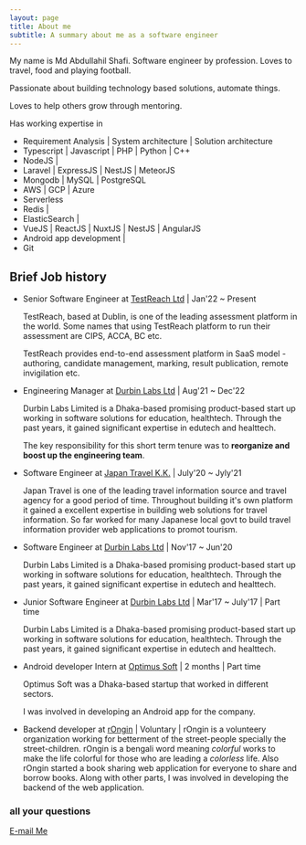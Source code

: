 ```yaml
---
layout: page
title: About me
subtitle: A summary about me as a software engineer
---
```


My name is Md Abdullahil Shafi. Software engineer by profession. Loves to travel, food and playing football.

Passionate about building technology based solutions, automate things.

Loves to help others grow through mentoring.

Has working expertise in
  - Requirement Analysis | System architecture | Solution architecture
  - Typescript | Javascript | PHP | Python | C++
  - NodeJS |
  - Laravel | ExpressJS | NestJS | MeteorJS
  - Mongodb | MySQL | PostgreSQL
  - AWS | GCP | Azure
  - Serverless
  - Redis |
  - ElasticSearch |
  - VueJS | ReactJS | NuxtJS | NestJS | AngularJS
  - Android app development |
  - Git

## Brief Job history

- Senior Software Engineer at [TestReach Ltd](testreach.com) | Jan'22 ~ Present

  TestReach, based at Dublin, is one of the leading assessment platform in the world. Some names that using TestReach platform to run their assessment are CIPS, ACCA, BC etc.

  TestReach provides end-to-end assessment platform in SaaS model - authoring, candidate management, marking, result publication, remote invigilation etc.

- Engineering Manager at [Durbin Labs Ltd](durbinlabs.com) | Aug'21 ~ Dec'22

  Durbin Labs Limited is a Dhaka-based promising product-based start up working in software solutions for education, healthtech. Through the past years, it gained significant expertise in edutech and healttech.

  The key responsibility for this short term tenure was to **reorganize and boost up the engineering team**.

- Software Engineer at [Japan Travel K.K.](japantravel.co.jp) | July'20 ~ Jyly'21

  Japan Travel is one of the leading travel information source and travel agency for a good period of time. Throughout building it's own platform it gained a excellent expertise in building web solutions for travel information.
  So far worked for many Japanese local govt to build travel information provider web applications to promot tourism.

- Software Engineer at [Durbin Labs Ltd](durbinlabs.com) | Nov'17 ~ Jun'20

  Durbin Labs Limited is a Dhaka-based promising product-based start up working in software solutions for education, healthtech. Through the past years, it gained significant expertise in edutech and healttech.

- Junior Software Engineer at [Durbin Labs Ltd](durbinlabs.com) | Mar'17 ~ July'17 | Part time

  Durbin Labs Limited is a Dhaka-based promising product-based start up working in software solutions for education, healthtech. Through the past years, it gained significant expertise in edutech and healttech.

- Android developer Intern at [Optimus Soft]() | 2 months | Part time

  Optimus Soft was a Dhaka-based startup that worked in different sectors.

  I was involved in developing an Android app for the company.

- Backend developer at [rOngin](rongin.com) | Voluntary |
  rOngin is a volunteery organization working for betterment of the street-people specially the street-children.
  rOngin is a bengali word meaning *colorful* works to make the life colorful for those who are leading a *colorless* life.
  Also rOngin started a book sharing web application for everyone to share and borrow books. Along with other parts, I was involved in developing the backend of the web application.

### **all** your questions

[E-mail Me](mailto:shafi.cse.buet@gmail.com)
